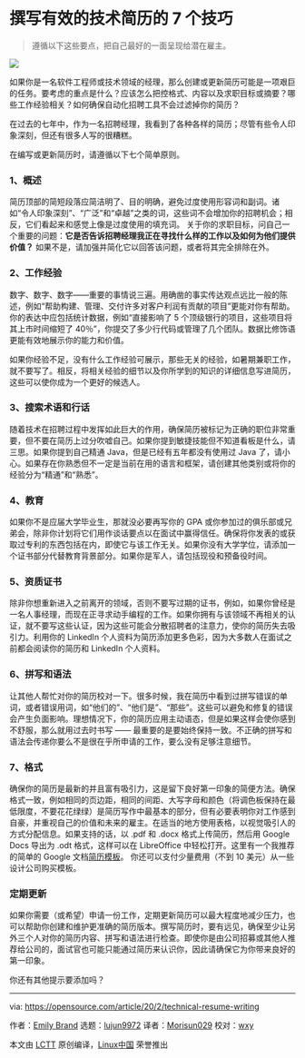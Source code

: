[#]: collector: (lujun9972)
[#]: translator: (Morisun029)
[#]: reviewer: (wxy)
[#]: publisher: ( )
[#]: url: ( )
[#]: subject: (7 tips for writing an effective technical resume)
[#]: via: (https://opensource.com/article/20/2/technical-resume-writing)
[#]: author: (Emily Brand https://opensource.com/users/emily-brand)

撰写有效的技术简历的 7 个技巧
======

> 遵循以下这些要点，把自己最好的一面呈现给潜在雇主。

![](https://img.linux.net.cn/data/attachment/album/202003/21/092248u2w2gz2aezre2ba2.jpg)

如果你是一名软件工程师或技术领域的经理，那么创建或更新简历可能是一项艰巨的任务。要考虑的重点是什么？应该怎么把控格式、内容以及求职目标或摘要？哪些工作经验相关？如何确保自动化招聘工具不会过滤掉你的简历？

在过去的七年中，作为一名招聘经理，我看到了各种各样的简历；尽管有些令人印象深刻，但还有很多人写的很糟糕。

在编写或更新简历时，请遵循以下七个简单原则。

### 1、概述

简历顶部的简短段落应简洁明了、目的明确，避免过度使用形容词和副词。诸如“令人印象深刻”、“广泛”和“卓越”之类的词，这些词不会增加你的招聘机会；相反，它们看起来和感觉上像是过度使用的填充词。 关于你的求职目标，问自己一个重要的问题：**它是否告诉招聘经理我正在寻找什么样的工作以及如何为他们提供价值？** 如果不是，请加强并简化它以回答该问题，或者将其完全排除在外。

### 2、工作经验

数字、数字、数字——重要的事情说三遍。用确凿的事实传达观点远比一般的陈述，例如“帮助构建、管理、交付许多对客户利润有贡献的项目”更能对你有帮助。你的表达中应包括统计数据，例如“直接影响了 5 个顶级银行的项目，这些项目将其上市时间缩短了 40％”，你提交了多少行代码或管理了几个团队。数据比修饰语更能有效地展示你的能力和价值。

如果你经验不足，没有什么工作经验可展示，那些无关的经验，如暑期兼职工作，就不要写了。相反，将相关经验的细节以及你所学到的知识的详细信息写进简历，这些可以使你成为一个更好的候选人。

### 3、搜索术语和行话

随着技术在招聘过程中发挥如此巨大的作用，确保简历被标记为正确的职位非常重要，但不要在简历上过分吹嘘自己。如果你提到敏捷技能但不知道看板是什么，请三思。如果你提到自己精通 Java，但是已经有五年都没有使用过 Java 了，请小心。如果存在你熟悉但不一定是当前在用的语言和框架，请创建其他类别或将你的经验分为“精通”和“熟悉”。

### 4、教育

如果你不是应届大学毕业生，那就没必要再写你的 GPA 或你参加过的俱乐部或兄弟会，除非你计划将它们用作谈话要点以在面试中赢得信任。确保将你发表的或获取过专利的东西包括在内，即使它与该工作无关。如果你没有大学学位，请添加一个证书部分代替教育背景部分。如果你是军人，请包括现役和预备役时间。

### 5、资质证书

除非你想重新进入之前离开的领域，否则不要写过期的证书，例如，如果你曾经是一名人事经理，而现在正寻求动手编程的工作。如果你拥有与该领域不再相关的认证，就不要写这些认证，因为这些可能会分散招聘者的注意力，使你的简历失去吸引力。利用你的 LinkedIn 个人资料为简历添加更多色彩，因为大多数人在面试之前都会阅读你的简历和 LinkedIn 个人资料。

### 6、拼写和语法

让其他人帮忙对你的简历校对一下。很多时候，我在简历中看到过拼写错误的单词，或者错误用词，如“他们的”、“他们是”、“那些”。这些可以避免和修复的错误会产生负面影响。理想情况下，你的简历应用主动语态，但是如果这样会使你感到不舒服，那么就用过去时书写 —— 最重要的是要始终保持一致。不正确的拼写和语法会传递你要么不是很在乎所申请的工作，要么没有足够注意细节。

### 7、格式

确保你的简历是最新的并且富有吸引力，这是留下良好第一印象的简便方法。确保格式一致，例如相同的页边距，相同的间距、大写字母和颜色（将调色板保持在最低限度，不要花花绿绿）是简历写作中最基本的部分，但有必要表明你对工作感到自豪，并重视自己的价值和未来的雇主。在适当的地方使用表格，以视觉吸引人的方式分配信息。如果支持的话，以 .pdf 和 .docx 格式上传简历，然后用 Google Docs 导出为 .odt 格式，这样可以在 LibreOffice 中轻松打开。这里有一个我推荐的简单的 Google 文档[简历模板][2]。 你还可以支付少量费用（不到 10 美元）从一些设计公司购买模板。

### 定期更新

如果你需要（或希望）申请一份工作，定期更新简历可以最大程度地减少压力，也可以帮助你创建和维护更准确的简历版本。撰写简历时，要有远见，确保至少让另外三个人对你的简历内容、拼写和语法进行检查。即使你是由公司招募或其他人推荐给公司的，面试官也可能只能通过简历来认识你，因此请确保它为你带来良好的第一印象。

你还有其他提示要添加吗？

--------------------------------------------------------------------------------

via: https://opensource.com/article/20/2/technical-resume-writing

作者：[Emily Brand][a]
选题：[lujun9972][b]
译者：[Morisun029](https://github.com/Morisun029)
校对：[wxy](https://github.com/wxy)

本文由 [LCTT](https://github.com/LCTT/TranslateProject) 原创编译，[Linux中国](https://linux.cn/) 荣誉推出

[a]: https://opensource.com/users/emily-brand
[b]: https://github.com/lujun9972
[1]: https://opensource.com/sites/default/files/styles/image-full-size/public/lead-images/resume_career_document_general.png?itok=JEaFL2XI (Two hands holding a resume with computer, clock, and desk chair )
[2]: https://docs.google.com/document/d/1ARVyybC5qQEiCzUOLElwAdPpKOK0Qf88srr682eHdCQ/edit
